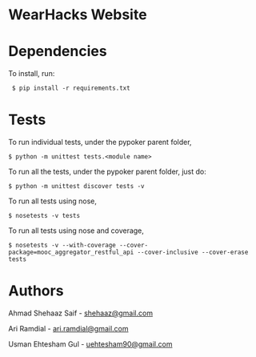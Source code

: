 WearHacks Website
=======


# Dependencies
To install, run:
   
     $ pip install -r requirements.txt

# Tests

To run individual tests, under the pypoker parent folder,

    $ python -m unittest tests.<module name>

To run all the tests, under the pypoker parent folder, just do:

    $ python -m unittest discover tests -v

To run all tests using nose,

    $ nosetests -v tests

To run all tests using nose and coverage,

    $ nosetests -v --with-coverage --cover-package=mooc_aggregator_restful_api --cover-inclusive --cover-erase tests

# Authors

Ahmad Shehaaz Saif - <shehaaz@gmail.com>

Ari Ramdial - <ari.ramdial@gmail.com>

Usman Ehtesham Gul - <uehtesham90@gmail.com>
